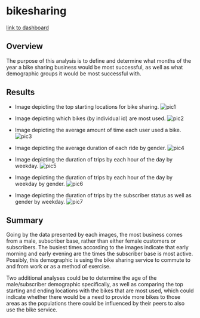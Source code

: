 # bikesharing

[link to dashboard](https://public.tableau.com/app/profile/meg7530/viz/NYC_CitiBikes_16642028662200/NYCCitiBikes?publish=yes)


## Overview
The purpose of this analysis is to define and determine what months of the year a bike sharing business would be most successful, as well as what demographic groups it would be most successful with.

## Results

* Image depicting the top starting locations for bike sharing.
![pic1](pic1.png)

* Image depicting which bikes (by individual id) are most used.
![pic2](pic2.png)

* Image depicting the average amount of time each user used a bike.
![pic3](pic3.png)

* Image depicting the average duration of each ride by gender.
![pic4](pic4.png)

* Image depicting the duration of trips by each hour of the day by weekday.
![pic5](pic5.png)

* Image depicting the duration of trips by each hour of the day by weekday by gender.
![pic6](pic6.png)

* Image depicting the duration of trips by the subscriber status as well as gender by weekday.
![pic7](pic7.png)


## Summary
Going by the data presented by each images, the most business comes from a male, subscriber base, rather than either female customers or subscribers. The busiest times according to the images indicate that early morning and early evening are the times the subscriber base is most active. Possibly, this demographic is using the bike sharing service to commute to and from work or as a method of exercise. 

Two additional analyses could be to determine the age of the male/subscriber demographic specifically, as well as comparing the top starting and ending locations with the bikes that are most used, which could indicate whether there would be a need to provide more bikes to those areas as the populations there could be influenced by their peers to also use the bike service.
